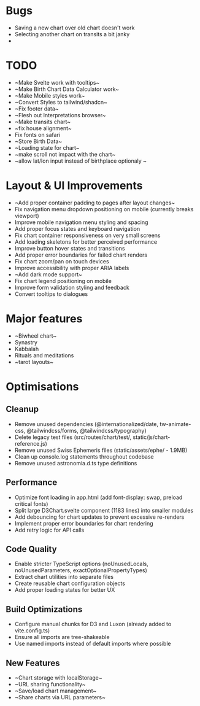 # Bugs
- Saving a new chart over old chart doesn't work
- Selecting another chart on transits a bit janky
- 

# TODO
- ~Make Svelte work with tooltips~
- ~Make Birth Chart Data Calculator work~
- ~Make Mobile styles work~
- ~Convert Styles to tailwind/shadcn~
- ~Fix footer data~
- ~Flesh out Interpretations browser~
- ~Make transits chart~
- ~fix house alignment~
- Fix fonts on safari
- ~Store Birth Data~
- ~Loading state for chart~
- ~make scroll not impact with the chart~
- ~allow lat/lon input instead of birthplace optionaly ~

# Layout & UI Improvements
- ~Add proper container padding to pages after layout changes~
- Fix navigation menu dropdown positioning on mobile (currently breaks viewport)
- Improve mobile navigation menu styling and spacing
- Add proper focus states and keyboard navigation
- Fix chart container responsiveness on very small screens
- Add loading skeletons for better perceived performance
- Improve button hover states and transitions
- Add proper error boundaries for failed chart renders
- Fix chart zoom/pan on touch devices
- Improve accessibility with proper ARIA labels
- ~Add dark mode support~
- Fix chart legend positioning on mobile
- Improve form validation styling and feedback
- Convert tooltips to dialogues


# Major features
- ~Biwheel chart~
- Synastry
- Kabbalah
- Rituals and meditations
- ~tarot layouts~

# Optimisations

## Cleanup
- Remove unused dependencies (@internationalized/date, tw-animate-css, @tailwindcss/forms, @tailwindcss/typography)
- Delete legacy test files (src/routes/chart/test/, static/js/chart-reference.js)
- Remove unused Swiss Ephemeris files (static/assets/ephe/ - 1.9MB)
- Clean up console.log statements throughout codebase
- Remove unused astronomia.d.ts type definitions

## Performance
- Optimize font loading in app.html (add font-display: swap, preload critical fonts)
- Split large D3Chart.svelte component (1183 lines) into smaller modules
- Add debouncing for chart updates to prevent excessive re-renders
- Implement proper error boundaries for chart rendering
- Add retry logic for API calls

## Code Quality
- Enable stricter TypeScript options (noUnusedLocals, noUnusedParameters, exactOptionalPropertyTypes)
- Extract chart utilities into separate files
- Create reusable chart configuration objects
- Add proper loading states for better UX

## Build Optimizations
- Configure manual chunks for D3 and Luxon (already added to vite.config.ts)
- Ensure all imports are tree-shakeable
- Use named imports instead of default imports where possible

## New Features
- ~Chart storage with localStorage~
- ~URL sharing functionality~
- ~Save/load chart management~
- ~Share charts via URL parameters~